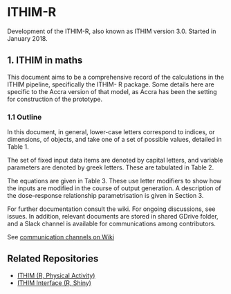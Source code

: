 # ITHIM-R

Development of the ITHIM-R, also known as ITHIM version 3.0. Started in January 2018.

## 1. ITHIM in maths
This document aims to be a comprehensive record of the calculations in the ITHIM pipeline, specifically the ITHIM- R package. Some details here are specific to the Accra version of that model, as Accra has been the setting for construction of the prototype.

### 1.1 Outline
In this document, in general, lower-case letters correspond to indices, or dimensions, of objects, and take one of a set of possible values, detailed in Table 1.

The set of fixed input data items are denoted by capital letters, and variable parameters are denoted by greek letters. These are tabulated in Table 2.

The equations are given in Table 3. These use letter modifiers to show how the inputs are modified in the course of output generation. A description of the dose–response relationship parametrisation is given in Section 3.

For further documentation consult the wiki. 
For ongoing discussions, see issues.
In addition, relevant documents are stored in shared GDrive folder, and a Slack channel is available for communications among contributors.

See [communication channels on Wiki](https://github.com/ITHIM/ITHIM-R/wiki/Communication-channels)

## Related Repositories 
* [ITHIM (R, Physical Activity)](https://github.com/ITHIM/ITHIM)
* [ITHIM Interface (R, Shiny)](https://github.com/ITHIM/ithim-r-interface)
